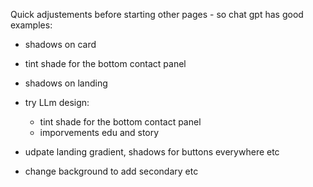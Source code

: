 Quick adjustements before starting other pages - so chat gpt has good examples:
- shadows on card
- tint shade for the bottom contact panel 
- shadows on landing
- try LLm design:
  - tint shade for the bottom contact panel 
  - imporvements edu and story





- udpate  landing gradient, shadows for buttons everywhere etc
- change background to add secondary etc
